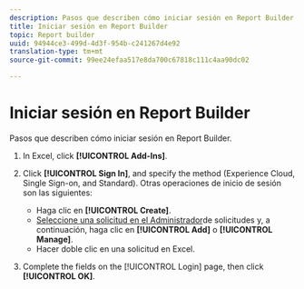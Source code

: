 ```yaml
---
description: Pasos que describen cómo iniciar sesión en Report Builder.
title: Iniciar sesión en Report Builder
topic: Report builder
uuid: 94944ce3-499d-4d3f-954b-c241267d4e92
translation-type: tm+mt
source-git-commit: 99ee24efaa517e8da700c67818c111c4aa90dc02

---
```



# Iniciar sesión en Report Builder

Pasos que describen cómo iniciar sesión en Report Builder.

1. In Excel, click **[!UICONTROL Add-Ins]**.
1. Click **[!UICONTROL Sign In]**, and specify the method (Experience Cloud, Single Sign-on, and Standard). Otras operaciones de inicio de sesión son las siguientes:

   * Haga clic en **[!UICONTROL Create]**.
   * [Seleccione una solicitud en el Administrador](/help/analyze/report-builder/manage-requests/r-arb-manage-requests.md)de solicitudes y, a continuación, haga clic en **[!UICONTROL Add]** o **[!UICONTROL Manage]**.
   * Hacer doble clic en una solicitud en Excel.

1. Complete the fields on the [!UICONTROL Login] page, then click **[!UICONTROL OK]**.

